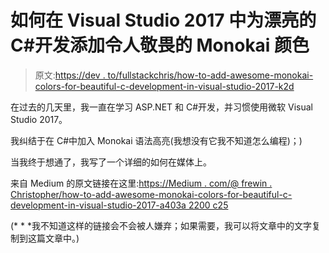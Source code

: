 # 如何在 Visual Studio 2017 中为漂亮的 C#开发添加令人敬畏的 Monokai 颜色

> 原文:[https://dev . to/fullstackchris/how-to-add-awesome-monokai-colors-for-beautiful-c-development-in-visual-studio-2017-k2d](https://dev.to/fullstackchris/how-to-add-awesome-monokai-colors-for-beautiful-c-development-in-visual-studio-2017-k2d)

在过去的几天里，我一直在学习 ASP.NET 和 C#开发，并习惯使用微软 Visual Studio 2017。

我纠结于在 C#中加入 Monokai 语法高亮(我想没有它我不知道怎么编程)；)

当我终于想通了，我写了一个详细的如何在媒体上。

来自 Medium 的原文链接在这里:[https://Medium . com/@ frewin . Christopher/how-to-add-awesome-monokai-colors-for-beautiful-c-development-in-visual-studio-2017-a403a 2200 c25](https://medium.com/@frewin.christopher/how-to-add-awesome-monokai-colors-for-beautiful-c-development-in-visual-studio-2017-a403a2200c25)

(* * *我不知道这样的链接会不会被人嫌弃；如果需要，我可以将文章中的文字复制到这篇文章中。)